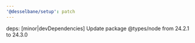 ```yaml
---
'@desselbane/setup': patch
---
```


deps: [minor|devDependencies] Update package @types/node from 24.2.1 to 24.3.0
